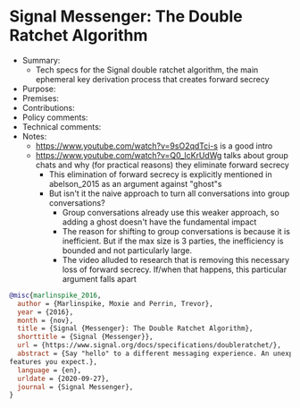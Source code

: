 # Signal Messenger: The Double Ratchet Algorithm

- Summary:
  - Tech specs for the Signal double ratchet algorithm, the main ephemeral key derivation process that creates forward
      secrecy
- Purpose:
- Premises:
- Contributions:
- Policy comments:
- Technical comments:
- Notes:
  - https://www.youtube.com/watch?v=9sO2qdTci-s is a good intro
  - https://www.youtube.com/watch?v=Q0_lcKrUdWg talks about group chats and why (for practical reasons) they eliminate
      forward secrecy
    - This elimination of forward secrecy is explicitly mentioned in abelson_2015 as an argument against "ghost"s
    - But isn't it the naive approach to turn all conversations into group conversations?
      - Group conversations already use this weaker approach, so adding a ghost doesn't have the fundamental impact
      - The reason for shifting to group conversations is because it is inefficient. But if the max size is 3 parties,
          the inefficiency is bounded and not particularly large.
      - The video alluded to research that is removing this necessary loss of forward secrecy. If/when that happens,
          this particular argument falls apart

```bib
@misc{marlinspike_2016,
  author = {Marlinspike, Moxie and Perrin, Trevor},
  year = {2016},
  month = {nov},
  title = {Signal {Messenger}: The Double Ratchet Algorithm},
  shorttitle = {Signal {Messenger}},
  url = {https://www.signal.org/docs/specifications/doubleratchet/},
  abstract = {Say "hello" to a different messaging experience. An unexpected focus on privacy, combined with all of the
features you expect.},
  language = {en},
  urldate = {2020-09-27},
  journal = {Signal Messenger},
}
```
